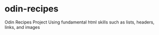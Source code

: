 # odin-recipes
Odin Recipes Project
Using fundamental html skills such as lists, headers, links, and images